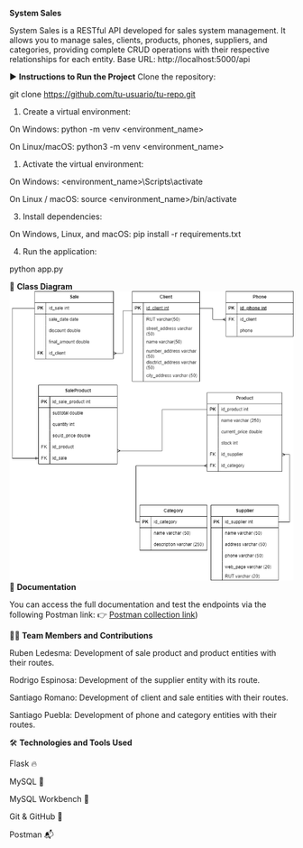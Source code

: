**System Sales**


System Sales is a RESTful API developed for sales system management. It allows you to manage sales, clients, products, phones, suppliers, and categories, providing complete CRUD operations with their respective relationships for each entity.
Base URL: http://localhost:5000/api

▶️ **Instructions to Run the Project**
Clone the repository:

git clone https://github.com/tu-usuario/tu-repo.git

1. Create a virtual environment:

On Windows:
python -m venv <environment_name>

On Linux/macOS:
python3 -m venv <environment_name>

1. Activate the virtual environment:

On Windows:
<environment_name>\Scripts\activate

On Linux / macOS:
source <environment_name>/bin/activate

3. Install dependencies:

On Windows, Linux, and macOS:
pip install -r requirements.txt

4. Run the application:

python app.py

🧩 **Class Diagram**
![Class Diagram](docs/Sistema%20de%20ventas.drawio.png)
📄 **Documentation**

You can access the full documentation and test the endpoints via the following Postman link:
👉 [Postman collection link](https://documenter.getpostman.com/view/31369461/2sB2j689Yf))

🧑‍💻 **Team Members and Contributions**

Ruben Ledesma: Development of sale product and product entities with their routes.

Rodrigo Espinosa: Development of the supplier entity with its route.

Santiago Romano: Development of client and sale entities with their routes.

Santiago Puebla: Development of phone and category entities with their routes.

🛠️ **Technologies and Tools Used**

Flask 🔥

MySQL 🐬

MySQL Workbench 🧰

Git & GitHub 🔧

Postman 📬
